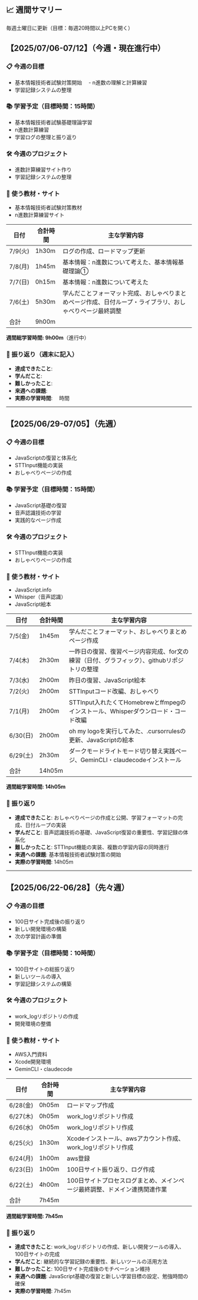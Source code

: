 ## 📈 週間サマリー
毎週土曜日に更新（目標：毎週20時間以上PCを開く）

## 【2025/07/06-07/12】（今週・現在進行中）
### 📋 今週の目標
- 基本情報技術者試験対策開始
　- n進数の理解と計算練習
- 学習記録システムの整理

### 📚 学習予定（目標時間：15時間）
- 基本情報技術者試験基礎理論学習
- n進数計算練習
- 学習ログの整理と振り返り

### 🛠️ 今週のプロジェクト
- 進数計算練習サイト作り
- 学習記録システムの整理

### 📖 使う教材・サイト
- 基本情報技術者試験対策教材
- n進数計算練習サイト

| 日付    | 合計時間 | 主な学習内容 |
|---------|----------|--------------|
| 7/9(火) | 1h30m    | ログの作成、ロードマップ更新 |
| 7/8(月) | 1h45m    | 基本情報：n進数について考えた、基本情報基礎理論① |
| 7/7(日) | 0h15m    | 基本情報：n進数について考えた |
| 7/6(土) | 5h30m    | 学んだことフォーマット完成、おしゃべりまとめページ作成、日付ループ・ライブラリ、おしゃべりページ最終調整 |
| 合計    | 9h00m    |              |

**週間総学習時間: 9h00m**（進行中）

### 💭 振り返り（週末に記入）
- **達成できたこと**: 
- **学んだこと**: 
- **難しかったこと**: 
- **来週への課題**: 
- **実際の学習時間**: 　時間

---

## 【2025/06/29-07/05】（先週）
### 📋 今週の目標
- JavaScriptの復習と体系化
- STTInput機能の実装
- おしゃべりページの作成

### 📚 学習予定（目標時間：15時間）
- JavaScript基礎の復習
- 音声認識技術の学習
- 実践的なページ作成

### 🛠️ 今週のプロジェクト
- STTInput機能の実装
- おしゃべりページの作成

### 📖 使う教材・サイト
- JavaScript.info
- Whisper（音声認識）
- JavaScript絵本

| 日付    | 合計時間 | 主な学習内容 |
|---------|----------|--------------|
| 7/5(金) | 1h45m    | 学んだことフォーマット、おしゃべりまとめページ作成 |
| 7/4(木) | 2h30m    | 一昨日の復習、復習ページ内容完成、for文の練習（日付、グラフィック）、githubリポジトリの整理 |
| 7/3(水) | 2h00m    | 昨日の復習、JavaScript絵本 |
| 7/2(火) | 2h00m    | STTInputコード改編、おしゃべり |
| 7/1(月) | 2h00m    | STTInput入れたくてHomebrewとffmpegのインストール、Whisperダウンロード・コード改編 |
| 6/30(日) | 2h00m    | oh my logoを実行してみた、.cursorrulesの更新、JavaScriptの絵本 |
| 6/29(土) | 2h30m    | ダークモードライトモード切り替え実践ページ、GeminCLI・claudecodeインストール |
| 合計    | 14h05m   |              |

**週間総学習時間: 14h05m**

### 💭 振り返り
- **達成できたこと**: おしゃべりページの作成と公開、学習フォーマットの完成、日付ループの実装
- **学んだこと**: 音声認識技術の基礎、JavaScript復習の重要性、学習記録の体系化
- **難しかったこと**: STTInput機能の実装、複数の学習内容の同時進行
- **来週への課題**: 基本情報技術者試験対策の開始
- **実際の学習時間**: 14h05m

---

## 【2025/06/22-06/28】（先々週）
### 📋 今週の目標
- 100日サイト完成後の振り返り
- 新しい開発環境の構築
- 次の学習計画の準備

### 📚 学習予定（目標時間：10時間）
- 100日サイトの総振り返り
- 新しいツールの導入
- 学習記録システムの構築

### 🛠️ 今週のプロジェクト
- work_logリポジトリの作成
- 開発環境の整備

### 📖 使う教材・サイト
- AWS入門資料
- Xcode開発環境
- GeminCLI・claudecode

| 日付    | 合計時間 | 主な学習内容 |
|---------|----------|--------------|
| 6/28(金) | 0h05m    | ロードマップ作成 |
| 6/27(木) | 0h05m    | work_logリポジトリ作成 |
| 6/26(水) | 0h05m    | work_logリポジトリ作成 |
| 6/25(火) | 1h30m    | Xcodeインストール、awsアカウント作成、work_logリポジトリ作成 |
| 6/24(月) | 1h00m    | aws登録 |
| 6/23(日) | 1h00m    | 100日サイト振り返り、ログ作成 |
| 6/22(土) | 4h00m    | 100日サイトプロセスログまとめ、メインページ最終調整、ドメイン連携関連作業 |
| 合計    | 7h45m    |              |

**週間総学習時間: 7h45m**

### 💭 振り返り
- **達成できたこと**: work_logリポジトリの作成、新しい開発ツールの導入、100日サイトの完成
- **学んだこと**: 継続的な学習記録の重要性、新しいツールの活用方法
- **難しかったこと**: 100日サイト完成後のモチベーション維持
- **来週への課題**: JavaScript基礎の復習と新しい学習目標の設定、勉強時間の確保
- **実際の学習時間**: 7h45m
